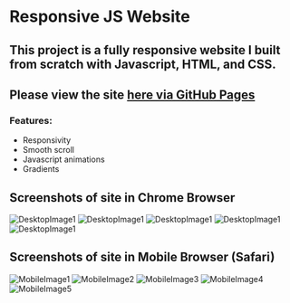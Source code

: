 # Responsive JS Website

## This project is a fully responsive website I built from scratch with Javascript, HTML, and CSS.

## Please view the site [here via GitHub Pages](https://valerienierenberg.github.io/responsive_js_website)

### Features:
- Responsivity
- Smooth scroll
- Javascript animations
- Gradients

## Screenshots of site in Chrome Browser
![DesktopImage1](https://github.com/valerienierenberg/responsive_js_website/blob/main/images/responsive_js_site_screenshot1.png?raw=true)
![DesktopImage1](https://github.com/valerienierenberg/responsive_js_website/blob/main/images/responsive_js_site_screenshot2.png?raw=true)
![DesktopImage1](https://github.com/valerienierenberg/responsive_js_website/blob/main/images/responsive_js_site_screenshot3.png?raw=true)
![DesktopImage1](https://github.com/valerienierenberg/responsive_js_website/blob/main/images/responsive_js_site_screenshot4.png?raw=true)
![DesktopImage1](https://github.com/valerienierenberg/responsive_js_website/blob/main/images/responsive_js_site_screenshot5.png?raw=true)

## Screenshots of site in Mobile Browser (Safari)
![MobileImage1](https://github.com/valerienierenberg/responsive_js_website/blob/main/images/mobile_responsive_js_site_screenshot1.PNG?raw=true)
![MobileImage2](https://github.com/valerienierenberg/responsive_js_website/blob/main/images/mobile_responsive_js_site_screenshot2.PNG?raw=true)
![MobileImage3](https://github.com/valerienierenberg/responsive_js_website/blob/main/images/mobile_responsive_js_site_screenshot3.PNG?raw=true)
![MobileImage4](https://github.com/valerienierenberg/responsive_js_website/blob/main/images/mobile_responsive_js_site_screenshot4.PNG?raw=true)
![MobileImage5](https://github.com/valerienierenberg/responsive_js_website/blob/main/images/mobile_responsive_js_site_screenshot5.PNG?raw=true)
